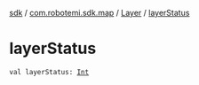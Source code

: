 [sdk](../../index.md) / [com.robotemi.sdk.map](../index.md) / [Layer](index.md) / [layerStatus](./layer-status.md)

# layerStatus

`val layerStatus: `[`Int`](https://kotlinlang.org/api/latest/jvm/stdlib/kotlin/-int/index.html)